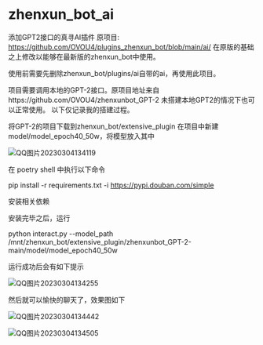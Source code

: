 # zhenxun_bot_ai
添加GPT2接口的真寻AI插件
原项目: https://github.com/OVOU4/plugins_zhenxun_bot/blob/main/ai/
在原版的基础之上修改以能够在最新版的zhenxun_bot中使用。

使用前需要先删除zhenxun_bot/plugins/ai自带的ai，再使用此项目。

项目需要调用本地的GPT-2接口。原项目地址来自https://github.com/OVOU4/zhenxunbot_GPT-2
未搭建本地GPT2的情况下也可以正常使用。
以下仅记录我的搭建过程。

将GPT-2的项目下载到zhenxun_bot/extensive_plugin
在项目中新建model/model_epoch40_50w，将模型放入其中

![QQ图片20230304134119](https://user-images.githubusercontent.com/31264318/222878235-2ad5a441-8416-4888-84e4-55e7cfe96e8b.png)

在 poetry shell 中执行以下命令

pip install -r requirements.txt -i https://pypi.douban.com/simple 

安装相关依赖

安装完毕之后，运行

python interact.py --model_path /mnt/zhenxun_bot/extensive_plugin/zhenxunbot_GPT-2-main/model/model_epoch40_50w

运行成功后会有如下提示

![QQ图片20230304134255](https://user-images.githubusercontent.com/31264318/222878272-c8c8884e-cd81-4e4a-8283-a81379dfb03e.png)

然后就可以愉快的聊天了，效果图如下

![QQ图片20230304134442](https://user-images.githubusercontent.com/31264318/222878324-01b2bc87-dcee-4fbb-9faf-97f3903899f9.png)

![QQ图片20230304134505](https://user-images.githubusercontent.com/31264318/222878332-ffecbd22-0c85-475f-8468-580b54bcdcdc.png)

